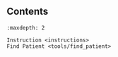 ## Contents

```{toctree}
:maxdepth: 2

Instruction <instructions>
Find Patient <tools/find_patient>

```